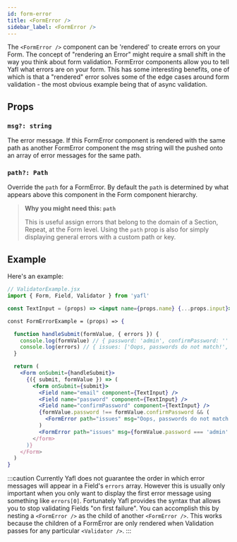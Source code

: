 ```yaml
---
id: form-error
title: <FormError />
sidebar_label: <FormError />
---
```


The `<FormError />` component can be 'rendered' to create errors on your Form. The concept of "rendering an Error" might require a small shift in the way you think about form validation. FormError components allow you to tell Yafl what errors are on your form. This has some interesting benefits, one of which is that a "rendered" error solves some of the edge cases around form validation - the most obvious example being that of async validation.

## Props

### `msg?: string`

The error message. If this FormError component is rendered with the same path as another FormError component the msg string will the pushed onto an array of error messages for the same path.

### `path?: Path`
Override the `path` for a FormError. By default the `path` is determined by what appears above this component in the Form component hierarchy.

>**Why you might need this: `path`**
>
> This is useful assign errors that belong to the domain of a Section, Repeat, at the Form level. Using the `path` prop is also for simply displaying general errors with a custom path or key.

## Example

Here's an example:

```jsx
// ValidatorExample.jsx
import { Form, Field, Validator } from 'yafl'

const TextInput = (props) => <input name={props.name} {...props.input}> 

const FormErrorExample = (props) => {

  function handleSubmit(formValue, { errors }) {
    console.log(formValue) // { password: 'admin', confirmPassword: '' }
    console.log(errors) // { issues: ['Oops, passwords do not match!', 'Nice try!'] }
  }

  return (
    <Form onSubmit={handleSubmit}>
      {({ submit, formValue }) => (
        <form onSubmit={submit}>
          <Field name="email" component={TextInput} />
          <Field name="password" component={TextInput} />
          <Field name="confirmPassword" component={TextInput} />
          {formValue.password !== formValue.confirmPassword && (
            <FormError path="issues" msg="Oops, passwords do not match!" />
          )
          <FormError path="issues" msg={formValue.password === 'admin' ? 'Nice try!' : null } />
        </form>
      )}
    </Form>
  )
}
```

:::caution
Currently Yafl does not guarantee the order in which error messages will appear in a Field's `errors` array. However this is usually only important when you only want to display the first error message using something like `errors[0]`. Fortunately Yafl provides the syntax that allows you to stop validating Fields "on first failure". You can accomplish this by nesting a `<FormError />` as the child of another `<FormError />`. This works because the children of a FormError are only rendered when Validation passes for any particular `<Validator />`.
:::
